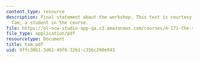 ```yaml
---
content_type: resource
description: Final statement about the workshop. This text is courtesy of Merritt
  Tam, a student in the course.
file: https://ol-ocw-studio-app-qa.s3.amazonaws.com/courses/4-171-the-space-between-workshop-fall-2004/9ffc30b13d6149f632b1c356c290e943_tam.pdf
file_type: application/pdf
resourcetype: Document
title: tam.pdf
uid: 9ffc30b1-3d61-49f6-32b1-c356c290e943
---
```


